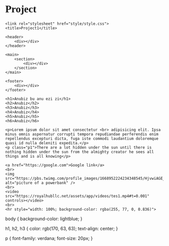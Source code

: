# Project
<!DOCTYPE html>
<html lang="en">
<head>
    <meta charset="UTF-8">
    <meta name="viewport" content="width=device-width, initial-scale=1.0">
    <style>
        @import url('https://fonts.googleapis.com/css?family=Coiny');
        @import url('https://fonts.googleapis.com/css?family=Lobster');
        h1,
        h4,
        .p1
        {
            font-family: Coiny; font-size: xx-large ; animation-timing-function: ease-in-out;
        }
        h2,
        h3
        {
            font-family: Lobster;
        }
    </style>

    <link rel="stylesheet" href="style/style.css">
    <title>Project1</title>
</head>
<body>
     <nav>
        <div></div>
    </nav>

    <header>
        <div></div>
    </header>

    <main>
        <section>
            <div></div>
        </section>
    </main>

    <footer>
        <div></div>
    </footer>

    <h1>Anubiz bu anu ezi zi</h1>
    <h2>Anubiz</h2>
    <h3>Anubiz</h3>
    <h4>Anubiz</h4>
    <h5>Anubiz</h5>
    <h6>Anubiz</h6>

    <p>Lorem ipsum dolor sit amet consectetur <br> adipisicing elit. Ipsa minus omnis aspernatur corrupti tempora repudiandae perferendis enim repellendus excepturi dicta, fuga iste commodi laudantium doloremque quasi id nulla deleniti expedita.</p>
    <p class="p1">There are a lot hidden under the sun until there is nothing hidden under the sun from the almighty creator he sees all things and is all knowing</p>

    <a href="https://google.com">Google link</a>
    <br>
    <img src="https://pbs.twimg.com/profile_images/1668952224234348545/HjvwiAGE_400x400.jpg" alt="picture of a powerbank" />
    <br>
    <video src="https://royalhubllc.net/assets/app/videos/tes1.mp4#t=0.001" controls></video>
    <br>
    <hr style="width: 100%; background-color: rgba(255, 77, 0, 0.836)">



</body>
</html>



body {
    background-color: lightblue;
  }
  
  h1,
  h2,
  h3 {
    color: rgb(170, 63, 63);
    text-align: center;
  }
  
  p {
    font-family: verdana;
    font-size: 20px;
  }
